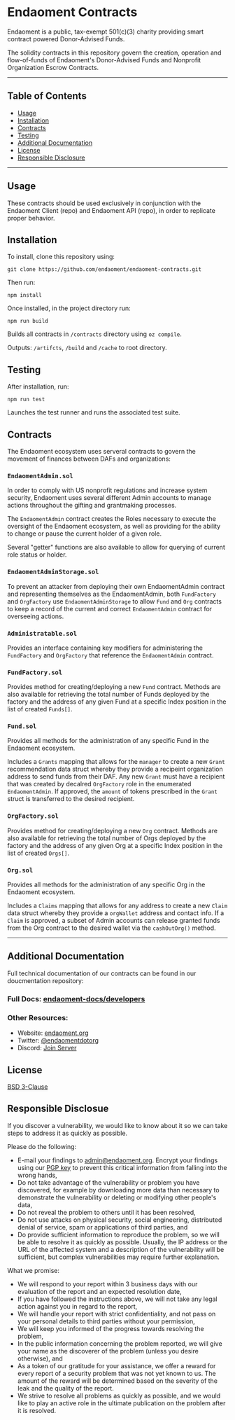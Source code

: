 # Endaoment Contracts
Endaoment is a public, tax-exempt 501(c)(3) charity providing smart contract powered Donor-Advised Funds. 

The solidity contracts in this repository govern the creation, operation and flow-of-funds of Endaoment's Donor-Advised Funds and Nonprofit Organization Escrow Contracts. 
- - - 
## Table of Contents
- [Usage](#usage)
- [Installation](#installation)
- [Contracts](#contracts)
- [Testing](#testing)
- [Additional Documentation](#additional-documentation)
- [License](#license)
- [Responsible Disclosure](#responsible-disclosure)
- - -

## Usage
These contracts should be used exclusively in conjunction with the Endaoment Client (repo) and Endaoment API (repo), in order to replicate proper behavior.  

## Installation
To install, clone this repository using: 

    git clone https://github.com/endaoment/endaoment-contracts.git

Then run: 

    npm install

Once installed, in the project directory run:

    npm run build   

Builds all contracts in `/contracts` directory using `oz compile`.<br/>

Outputs: `/artifcts`, `/build` and `/cache` to root directory.

## Testing
After installation, run: 

    npm run test

Launches the test runner and runs the associated test suite.

## Contracts
The Endaoment ecosystem uses serveral contracts to govern the movement of finances between DAFs and organizations:

### `EndaomentAdmin.sol`
In order to comply with US nonprofit regulations and increase system security, Endaoment uses several different Admin accounts to manage actions throughout the gifting and grantmaking processes. 

The `EndaomentAdmin` contract creates the Roles necessary to execute the oversight of the Endaoment ecosystem, as well as providing for the ability to change or pause the current holder of a given role.  

Several "getter" functions are also available to allow for querying of current role status or holder. 

### `EndaomentAdminStorage.sol`
To prevent an attacker from deploying their own EndaomentAdmin contract and representing themselves as the EndaomentAdmin, both `FundFactory` and `OrgFactory` use `EndaomentAdminStorage` to allow `Fund` and `Org` contracts to keep a record of the current and correct `EndaomentAdmin` contract for overseeing actions. 

### `Administratable.sol`
Provides an interface containing key modifiers for administering the `FundFactory` and `OrgFactory` that reference the `EndaomentAdmin` contract. 

### `FundFactory.sol`
Provides method for creating/deploying a new `Fund` contract. Methods are also available for retrieving the total number of Funds deployed by the factory and the address of any given Fund at a specific Index position in the list of created `Funds[]`. 

### `Fund.sol`
Provides all methods for the administration of any specific Fund in the Endaoment ecosystem.

Includes a `Grants` mapping that allows for the `manager` to create a new `Grant` recommendation data struct whereby they provide a recipeint organization address to send funds from their DAF. Any new `Grant` must have a recipient that was created by decalred `OrgFactory` role in the enumerated `EndaomentAdmin`. If approved, the `amount` of tokens prescribed in the `Grant` struct is transferred to the desired recipient.  

### `OrgFactory.sol`
Provides method for creating/deploying a new `Org` contract. Methods are also available for retrieving the total number of Orgs deployed by the factory and the address of any given Org at a specific Index position in the list of created `Orgs[]`. 

### `Org.sol`
Provides all methods for the administration of any specific Org in the Endaoment ecosystem. 

Includes a `Claims` mapping that allows for any address to create a new `Claim` data struct whereby they provide a `orgWallet` address and contact info. If a `Claim` is approved, a subset of Admin accounts can release granted funds from the Org contract to the desired wallet via the `cashOutOrg()` method.

- - -
## Additional Documentation
Full technical documentation of our contracts can be found in our doucmentation repository: 

### Full Docs: [endaoment-docs/developers](https://docs.endaoment.org/developers)

### Other Resources:
- Website: [endaoment.org](https://endaoment.org)
- Twitter: [@endaomentdotorg](https://twitter.com/endaomentdotorg)
- Discord: [Join Server](https://discord.gg/9xZCgca)

## License
[BSD 3-Clause](LICENSE)

## Responsible Disclosue
If you discover a vulnerability, we would like to know about it so we can take steps to address it as quickly as possible.

Please do the following:
 - E-mail your findings to [admin@endaoment.org](mailto:admin@endaoment.org). Encrypt your findings using our [PGP key](https://endaoment.org/pgp.asc) to prevent this critical information from falling into the wrong hands,
 - Do not take advantage of the vulnerability or problem you have discovered, for example by downloading more data than necessary to demonstrate the vulnerability or deleting or modifying other people's data,
 - Do not reveal the problem to others until it has been resolved,
 - Do not use attacks on physical security, social engineering, distributed denial of service, spam or applications of third parties, and
 - Do provide sufficient information to reproduce the problem, so we will be able to resolve it as quickly as possible. Usually, the IP address or the URL of the affected system and a description of the vulnerability will be sufficient, but complex vulnerabilities may require further explanation.

What we promise:
 - We will respond to your report within 3 business days with our evaluation of the report and an expected resolution date,
 - If you have followed the instructions above, we will not take any legal action against you in regard to the report,
 - We will handle your report with strict confidentiality, and not pass on your personal details to third parties without your permission,
 - We will keep you informed of the progress towards resolving the problem,
 - In the public information concerning the problem reported, we will give your name as the discoverer of the problem (unless you desire otherwise), and
 - As a token of our gratitude for your assistance, we offer a reward for every report of a security problem that was not yet known to us. The amount of the reward will be determined based on the severity of the leak and the quality of the report. 
 - We strive to resolve all problems as quickly as possible, and we would like to play an active role in the ultimate publication on the problem after it is resolved.
